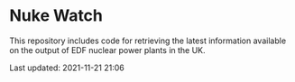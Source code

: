 # Nuke Watch

This repository includes code for retrieving the latest information available on the output of EDF nuclear power plants in the UK.

Last updated: 2021-11-21 21:06